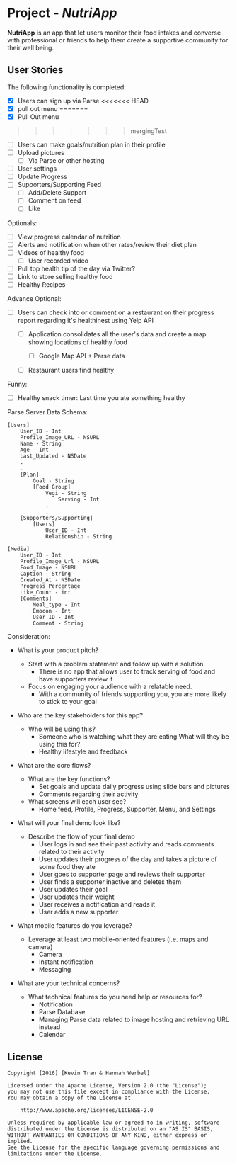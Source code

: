 # Project - *NutriApp*

**NutriApp** is an app that let users monitor their food intakes and converse with professional or friends to help them create a supportive community for their well being.

## User Stories

The following functionality is completed:

- [x] Users can sign up via Parse
<<<<<<< HEAD
- [x] pull out menu
=======
- [x] Pull Out menu
>>>>>>> mergingTest
- [ ] Users can make goals/nutrition plan in their profile
- [ ] Upload pictures
	- [ ] Via Parse or other hosting 
- [ ] User settings
- [ ] Update Progress
- [ ] Supporters/Supporting Feed
    - [ ] Add/Delete Support
    - [ ] Comment on feed
    - [ ] Like

Optionals:
- [ ] View progress calendar of nutrition
- [ ] Alerts and notification when other rates/review their diet plan
- [ ] Videos of healthy food
    - [ ] User recorded video
- [ ] Pull top health tip of the day via Twitter?
- [ ] Link to store selling healthy food
- [ ] Healthy Recipes

Advance Optional: 
- [ ] Users can check into or comment on a restaurant on their progress report regarding it's healthinest using Yelp API
    - [ ] Application consolidates all the user's data and create a map showing locations of healthy food
        - [ ] Google Map API + Parse data
    - [ ] Restaurant users find healthy


Funny:
- [ ] Healthy snack timer: Last time you ate something healthy

Parse Server Data Schema:

    [Users]
        User_ID - Int
        Profile_Image_URL - NSURL
        Name - String
        Age - Int
        Last_Updated - NSDate
        .
        .
        [Plan]
            Goal - String
            [Food Group]
                Vegi - String
                    Serving - Int
                .
                .
        [Supporters/Supporting]
            [Users]
                User_ID - Int
                Relationship - String

    [Media]
        User_ID - Int
        Profile_Image_Url - NSURL
        Food_Image - NSURL
        Caption - String
        Created_At - NSDate
        Progress_Percentage
        Like_Count - int
        [Comments]
            Meal_type - Int
            Emocon - Int
            User_ID - Int
            Comment - String


Consideration:

- What is your product pitch?
    - Start with a problem statement and follow up with a solution.
        - There is no app that allows user to track serving of food and have supporters review it
    - Focus on engaging your audience with a relatable need.
        - With a community of friends supporting you, you are more likely to stick to your goal

- Who are the key stakeholders for this app?
    - Who will be using this?
        - Someone who is watching what they are eating
    What will they be using this for?
        - Healthy lifestyle and feedback

- What are the core flows?
    - What are the key functions?
        - Set goals and update daily progress using slide bars and pictures
        - Comments regarding their activity
    - What screens will each user see?
        - Home feed, Profile, Progress, Supporter, Menu, and Settings

- What will your final demo look like?
    - Describe the flow of your final demo
        - User logs in and see their past activity and reads comments related to their activity
        - User updates their progress of the day and takes a picture of some food they ate
        - User goes to supporter page and reviews their supporter
        - User finds a supporter inactive and deletes them
        - User updates their goal
        - User updates their weight
        - User receives a notification and reads it
        - User adds a new supporter

- What mobile features do you leverage?
    - Leverage at least two mobile-oriented features (i.e. maps and camera)
        - Camera
        - Instant notification
        - Messaging

- What are your technical concerns?
    - What technical features do you need help or resources for?
        - Notification
        - Parse Database
        - Managing Parse data related to image hosting and retrieving URL instead
        - Calendar

## License

    Copyright [2016] [Kevin Tran & Hannah Werbel]

    Licensed under the Apache License, Version 2.0 (the "License");
    you may not use this file except in compliance with the License.
    You may obtain a copy of the License at

        http://www.apache.org/licenses/LICENSE-2.0

    Unless required by applicable law or agreed to in writing, software
    distributed under the License is distributed on an "AS IS" BASIS,
    WITHOUT WARRANTIES OR CONDITIONS OF ANY KIND, either express or implied.
    See the License for the specific language governing permissions and
    limitations under the License.
